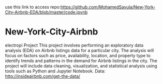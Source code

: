 use this link to access repo:https://github.com/MohamedSavula/New-York-City-Airbnb-EDA/blob/master/code.ipynb
# New-York-City-Airbnb
electropi Project This project involves performing an exploratory data analysis (EDA) on Airbnb listings data for a particular city. The analysis will focus on factors such as price, availability, location, and property type to identify trends and patterns in the demand for Airbnb listings in the city. The project will include data cleaning, visualization, and statistical analysis using tools such as Python and Jupyter Notebook. Data: http://insideairbnb.com/get-the-data/
